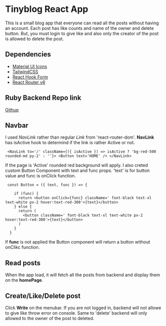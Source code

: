 # Tinyblog React App
This is a small blog app that everyone can read all the posts without having an account. Each post has like counts and name of the owner and delete button. But, you must login to give like and also only the creator of the post is allowed to delete the post. 

## Dependencies
- [Material UI Icons ](https://mui.com/components/icons/#main-content)
- [TailwindCSS](https://tailwindcss.com/docs/guides/create-react-app)
- [React Hook Form](https://react-hook-form.com/)
- [React Router v6](https://reactrouter.com/) 

## Ruby Backend Repo link
[Githup](https://)


## Navbar
I used *NavLink* rather than regular *Link* from 'react-router-dom'. **NavLink** has isActive hook to determind if the link is rather Active or not. 
```
 <NavLink to='/' className={({ isActive }) => isActive ? 'bg-red-500 rounded-md py-2' : ''}> <Button text='HOME' /> </NavLink>
```
If the page is 'Active' rounded red background will apply. 
I also creted custom Button Component with text and func props. 'text' is for button value and func is onClick function.
```
 const Button = ({ text, func }) => {

    if (func) {
      return <button onClick={func} className=' font-black text-xl text-white px-2 hover:text-red-300'>{text}</button>
    } else {
      return (
        <button className=' font-black text-xl text-white px-2 hover:text-red-300'>{text}</button>
      )
    }
  }
```
If **func** is not applied the Button component will return a button without onClikc function.


## Read posts
When the app load, it will fetch all the posts from backend and display them on the **homePage**. 

## Create/Like/Delete post
Click **Write** on the menubar. If you are not logged in, backend will not allowe to give like throw error on console. Same to 'delete' backend will only allowed to the owner of the post to deleted.
